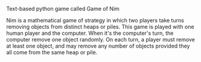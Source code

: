 Text-based python game called Game of Nim

Nim is a mathematical game of strategy in which two players take turns removing objects from distinct heaps or piles.
This game is played with one human player and the computer. When it's the computer's turn, the computer remove one object randomly.
On each turn, a player must remove at least one object, and may remove any number of objects provided they all come from the same heap or pile.
